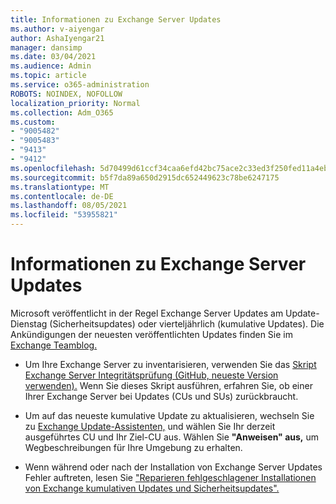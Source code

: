 ```yaml
---
title: Informationen zu Exchange Server Updates
ms.author: v-aiyengar
author: AshaIyengar21
manager: dansimp
ms.date: 03/04/2021
ms.audience: Admin
ms.topic: article
ms.service: o365-administration
ROBOTS: NOINDEX, NOFOLLOW
localization_priority: Normal
ms.collection: Adm_O365
ms.custom:
- "9005482"
- "9005483"
- "9413"
- "9412"
ms.openlocfilehash: 5d70499d61ccf34caa6efd42bc75ace2c33ed3f250fed11a4eba0ae040caa9bf
ms.sourcegitcommit: b5f7da89a650d2915dc652449623c78be6247175
ms.translationtype: MT
ms.contentlocale: de-DE
ms.lasthandoff: 08/05/2021
ms.locfileid: "53955821"
---
```

# <a name="about-exchange-server-updates"></a>Informationen zu Exchange Server Updates

Microsoft veröffentlicht in der Regel Exchange Server Updates am Update-Dienstag (Sicherheitsupdates) oder vierteljährlich (kumulative Updates). Die Ankündigungen der neuesten veröffentlichten Updates finden Sie im [Exchange Teamblog.](https://aka.ms/ehlo)

- Um Ihre Exchange Server zu inventarisieren, verwenden Sie das [Skript Exchange Server Integritätsprüfung (GitHub, neueste Version verwenden).](https://aka.ms/ExchangeHealthChecker) Wenn Sie dieses Skript ausführen, erfahren Sie, ob einer Ihrer Exchange Server bei Updates (CUs und SUs) zurückbraucht.

- Um auf das neueste kumulative Update zu aktualisieren, wechseln Sie zu [Exchange Update-Assistenten,](https://aka.ms/ExchangeUpdateWizard) und wählen Sie Ihr derzeit ausgeführtes CU und Ihr Ziel-CU aus. Wählen Sie **"Anweisen" aus,** um Wegbeschreibungen für Ihre Umgebung zu erhalten.

- Wenn während oder nach der Installation von Exchange Server Updates Fehler auftreten, lesen Sie ["Reparieren fehlgeschlagener Installationen von Exchange kumulativen Updates und Sicherheitsupdates".](https://docs.microsoft.com/exchange/troubleshoot/client-connectivity/exchange-security-update-issues)
